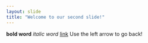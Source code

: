 ```yaml
---
layout: slide
title: "Welcome to our second slide!"
---
```

**bold word** *italic word* [link](https://google.com)
Use the left arrow to go back!
